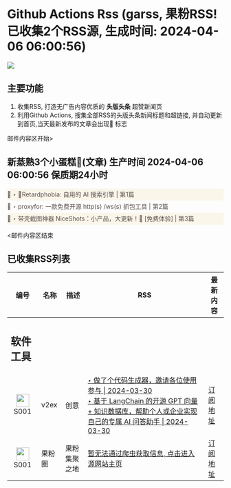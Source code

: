 # Github Actions Rss (garss, 果粉RSS! 已收集2个RSS源, 生成时间: 2024-04-06 06:00:56)

![](https://cdn.jsdelivr.net/gh/xinkeji/garss/_media/ga-rss.png)



## 主要功能
1. 收集RSS, 打造无广告内容优质的 **头版头条** 超赞新闻页
2. 利用Github Actions, 搜集全部RSS的头版头条新闻标题和超链接, 并自动更新到首页,当天最新发布的文章会出现🌈 标志

邮件内容区开始>
<h2>新蒸熟3个小蛋糕🍰(文章) 生产时间 2024-04-06 06:00:56 保质期24小时</h2>

<div style='line-height:3;background-color:#FAF6EA;' ><a href='https://www.v2ex.com/t/1029915#reply0' style="line-height:2;text-decoration:none;display:block;color:#584D49;">🌈 ‣ 👋Retardphobia: 自用的 AI 搜索引擎 | 第1篇</a></div><div style='line-height:3;' ><a href='https://www.v2ex.com/t/1029795#reply5' style="line-height:2;text-decoration:none;display:block;color:#584D49;">🌈 ‣ proxyfor: 一款免费开源 http(s) /ws(s) 抓包工具 | 第2篇</a></div><div style='line-height:3;background-color:#FAF6EA;' ><a href='https://www.v2ex.com/t/1029813#reply2' style="line-height:2;text-decoration:none;display:block;color:#584D49;">🌈 ‣ 带壳截图神器 NiceShots：小产品，大更新！🎉 [免费体验] | 第3篇</a></div>

<邮件内容区结束

## 已收集RSS列表

| 编号 | 名称 | 描述 | RSS | 最新内容 |
| --- | --- | --- | --- | --- |
| <h2 id="软件工具">软件工具</h2> |  |   |  |  |
| <div id="S001" style="text-align: center;"><img src="https://cdn.jsdelivr.net/gh/zhaoolee/garss/_media/favicon/S001.png" width="30px" style="width:30px;height: auto;"/><br><span>S001</span></div> | v2ex | 创意 | [‣ 做了个代码生成器，邀请各位使用参与 \| 2024-03-30](https://www.v2ex.com/t/1028437#reply30)<br/>[‣ 基于 LangChain 的开源 GPT 向量 + 知识数据库，帮助个人或企业实现自己的专属 AI 问答助手 \| 2024-03-30](https://www.v2ex.com/t/1022439#reply41) | [订阅地址](https://www.v2ex.com/feed/tab/creative.xml) |
| <div id="S001" style="text-align: center;"><img src="https://cdn.jsdelivr.net/gh/zhaoolee/garss/_media/favicon/S001.png" width="30px" style="width:30px;height: auto;"/><br><span>S001</span></div> | 果粉圈 | 果粉集聚之地 | [暂无法通过爬虫获取信息, 点击进入源网站主页](https://g0f.cn) | [订阅地址](https://g0f.cn/rss.xml) |



